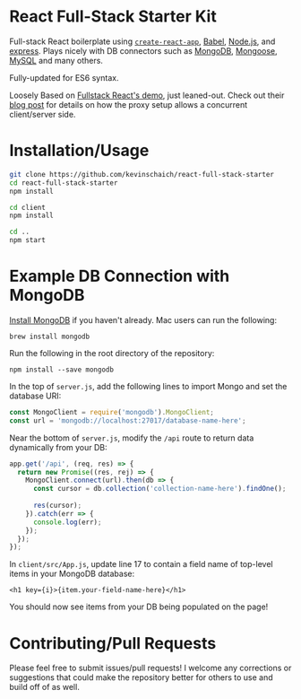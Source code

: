# React Full-Stack Starter Kit

Full-stack React boilerplate using [`create-react-app`](https://github.com/facebookincubator/create-react-app), [Babel](https://babeljs.io/), [Node.js](https://nodejs.org/en/), and [express](https://expressjs.com/). Plays nicely with DB connectors such as [MongoDB](https://www.npmjs.com/package/mongodb), [Mongoose](https://www.npmjs.com/package/mongoose), [MySQL](https://www.npmjs.com/package/mysql) and many others.

Fully-updated for ES6 syntax.

Loosely Based on [Fullstack React's demo](https://github.com/fullstackreact/food-lookup-demo), just leaned-out. Check out their [blog post](https://www.fullstackreact.com/articles/using-create-react-app-with-a-server/) for details on how the proxy setup allows a concurrent client/server side.

# Installation/Usage

```bash
git clone https://github.com/kevinschaich/react-full-stack-starter
cd react-full-stack-starter
npm install

cd client
npm install

cd ..
npm start
```

# Example DB Connection with MongoDB

[Install MongoDB](https://docs.mongodb.com/manual/installation/) if you haven't already. Mac users can run the following:

`brew install mongodb`

Run the following in the root directory of the repository:

`npm install --save mongodb`

In the top of `server.js`, add the following lines to import Mongo and set the database URI:

```javascript
const MongoClient = require('mongodb').MongoClient;
const url = 'mongodb://localhost:27017/database-name-here';
```

Near the bottom of `server.js`, modify the `/api` route to return data dynamically from your DB:

```javascript
app.get('/api', (req, res) => {
  return new Promise((res, rej) => {
    MongoClient.connect(url).then(db => {
      const cursor = db.collection('collection-name-here').findOne();
      
      res(cursor);
    }).catch(err => {
      console.log(err);
    });
  });
});

```

In `client/src/App.js`, update line 17 to contain a field name of top-level items in your MongoDB database:

```
<h1 key={i}>{item.your-field-name-here}</h1>
```

You should now see items from your DB being populated on the page!

# Contributing/Pull Requests

Please feel free to submit issues/pull requests! I welcome any corrections or suggestions that could make the repository better for others to use and build off of as well.

